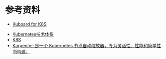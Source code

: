 

# 参考资料

- [Kuboard for K8S](https://kuboard.cn/)
* [Kubernetes技术体系](https://developer.aliyun.com/article/716237?spm=a2c6h.12873639.0.0.75482c6dlmkDa6)
* [K8S](https://k8slens.dev/)
* [Karpenter-是一个 Kubernetes 节点自动缩放器，专为灵活性、性能和简单性而构建。](https://github.com/aws/karpenter-provider-aws)
